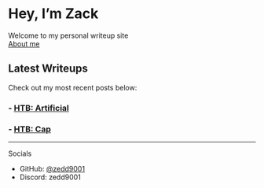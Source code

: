 # Hey, I’m Zack

Welcome to my personal writeup site  
[About me](/about.md)

## Latest Writeups
Check out my most recent posts below:
### - [HTB: Artificial](posts/htb-artificial.md)
### - [HTB: Cap](posts/htb-cap.md)  
---

Socials  
- GitHub: [@zedd9001](https://github.com/zedd9001)
- Discord: zedd9001
